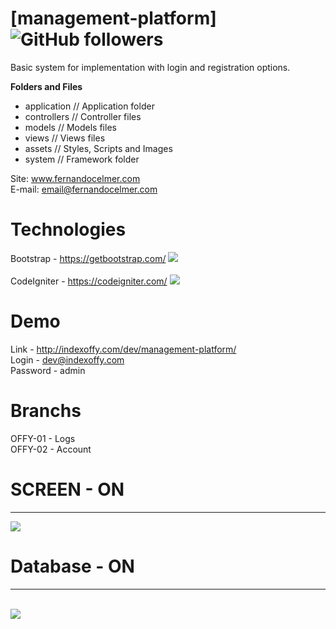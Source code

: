 # [management-platform] ![GitHub followers](https://img.shields.io/github/followers/FernandoCelmer?label=Fernando%20Celmer&style=social)

Basic system for implementation with login and registration options.

<p><b>Folders and Files</b></p>
<ul>
  <li>application // Application folder</li>
  <li>controllers // Controller files</li></li>
  <li>models // Models files</li>
  <li>views // Views files</li>
  <li>assets // Styles, Scripts and Images</li>
  <li>system // Framework folder</li>
</ul>

Site: www.fernandocelmer.com
</br>
E-mail: email@fernandocelmer.com

# Technologies
Bootstrap - https://getbootstrap.com/ <img border="0" src="https://img.shields.io/static/v1?label=version&message=v3.3&color=blue"> <br>  
CodeIgniter - https://codeigniter.com/ <img border="0" src="https://img.shields.io/static/v1?label=version&message=v3.1.11&color=blue"> <br> 

# Demo
Link - http://indexoffy.com/dev/management-platform/ <br> 
Login - dev@indexoffy.com <br> 
Password - admin <br> 

# Branchs
OFFY-01 - Logs <br>
OFFY-02 - Account <br>

# SCREEN - ON 
________________________________
<p>
<img src="https://github.com/FernandoCelmer/indexoffy-management-platform/blob/master/Designer/img_indexoffy-01.png?raw=true">
  

# Database - ON
________________________________
<br>
<img src="https://github.com/FernandoCelmer/indexoffy-management-platform/blob/master/DataBase/INDEXOFFY.png?raw=true"></p>



